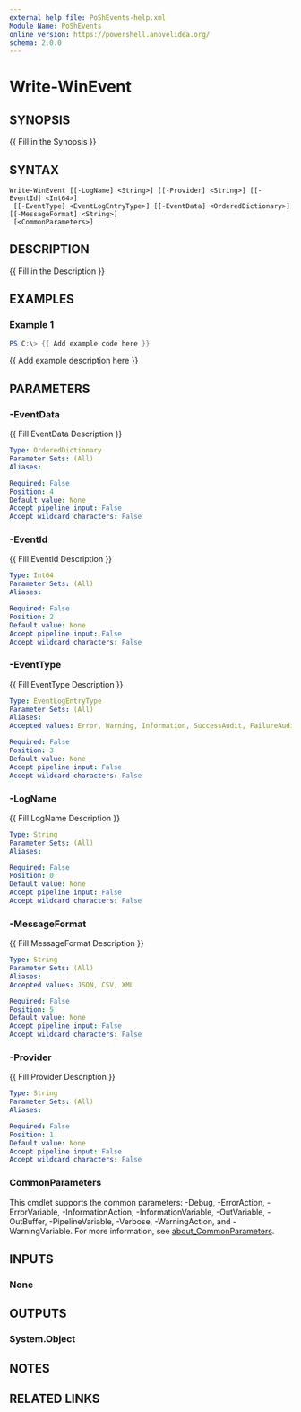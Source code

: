 ```yaml
---
external help file: PoShEvents-help.xml
Module Name: PoShEvents
online version: https://powershell.anovelidea.org/
schema: 2.0.0
---
```


# Write-WinEvent

## SYNOPSIS
{{ Fill in the Synopsis }}

## SYNTAX

```
Write-WinEvent [[-LogName] <String>] [[-Provider] <String>] [[-EventId] <Int64>]
 [[-EventType] <EventLogEntryType>] [[-EventData] <OrderedDictionary>] [[-MessageFormat] <String>]
 [<CommonParameters>]
```

## DESCRIPTION
{{ Fill in the Description }}

## EXAMPLES

### Example 1
```powershell
PS C:\> {{ Add example code here }}
```

{{ Add example description here }}

## PARAMETERS

### -EventData
{{ Fill EventData Description }}

```yaml
Type: OrderedDictionary
Parameter Sets: (All)
Aliases:

Required: False
Position: 4
Default value: None
Accept pipeline input: False
Accept wildcard characters: False
```

### -EventId
{{ Fill EventId Description }}

```yaml
Type: Int64
Parameter Sets: (All)
Aliases:

Required: False
Position: 2
Default value: None
Accept pipeline input: False
Accept wildcard characters: False
```

### -EventType
{{ Fill EventType Description }}

```yaml
Type: EventLogEntryType
Parameter Sets: (All)
Aliases:
Accepted values: Error, Warning, Information, SuccessAudit, FailureAudit

Required: False
Position: 3
Default value: None
Accept pipeline input: False
Accept wildcard characters: False
```

### -LogName
{{ Fill LogName Description }}

```yaml
Type: String
Parameter Sets: (All)
Aliases:

Required: False
Position: 0
Default value: None
Accept pipeline input: False
Accept wildcard characters: False
```

### -MessageFormat
{{ Fill MessageFormat Description }}

```yaml
Type: String
Parameter Sets: (All)
Aliases:
Accepted values: JSON, CSV, XML

Required: False
Position: 5
Default value: None
Accept pipeline input: False
Accept wildcard characters: False
```

### -Provider
{{ Fill Provider Description }}

```yaml
Type: String
Parameter Sets: (All)
Aliases:

Required: False
Position: 1
Default value: None
Accept pipeline input: False
Accept wildcard characters: False
```

### CommonParameters
This cmdlet supports the common parameters: -Debug, -ErrorAction, -ErrorVariable, -InformationAction, -InformationVariable, -OutVariable, -OutBuffer, -PipelineVariable, -Verbose, -WarningAction, and -WarningVariable. For more information, see [about_CommonParameters](http://go.microsoft.com/fwlink/?LinkID=113216).

## INPUTS

### None

## OUTPUTS

### System.Object
## NOTES

## RELATED LINKS
